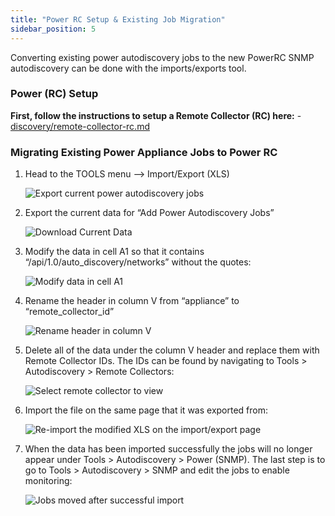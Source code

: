 ```yaml
---
title: "Power RC Setup & Existing Job Migration"
sidebar_position: 5
---
```


Converting existing power autodiscovery jobs to the new PowerRC SNMP autodiscovery can be done with the imports/exports tool.

### Power (RC) Setup

**First, follow the instructions to setup a Remote Collector (RC) here:** - [discovery/remote-collector-rc.md](auto-discovery/remote-collector-rc.md)

### Migrating Existing Power Appliance Jobs to Power RC

1. Head to the TOOLS menu --> Import/Export (XLS)
    
    ![Export current power autodiscovery jobs](/assets/images/import-export-xls.png)
2. Export the current data for “Add Power Autodiscovery Jobs”
    
    ![Download Current Data](/assets/images/download-current-data.png)
3. Modify the data in cell A1 so that it contains “/api/1.0/auto\_discovery/networks” without the quotes:
    
    ![Modify data in cell A1](/assets/images/power-xls-config.png)
4. Rename the header in column V from “appliance” to “remote\_collector\_id”
    
    ![Rename header in column V](/assets/images/power-xls-column-rename.png)
5. Delete all of the data under the column V header and replace them with Remote Collector IDs. The IDs can be found by navigating to Tools > Autodiscovery > Remote Collectors:
    
    ![Select remote collector to view](/assets/images/select-rc-view.png)
6. Import the file on the same page that it was exported from:
    
    ![Re-import the modified XLS on the import/export page](/assets/images/import-modified-xls.png)
7. When the data has been imported successfully the jobs will no longer appear under Tools > Autodiscovery > Power (SNMP). The last step is to go to Tools > Autodiscovery > SNMP and edit the jobs to enable monitoring:
    
    ![Jobs moved after successful import](/assets/images/enable-monitoring-discovered-pdu.png)

